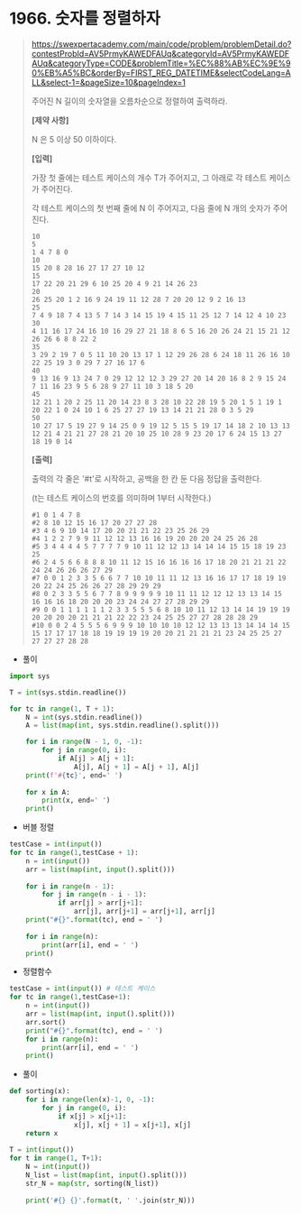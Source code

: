 # 1966. 숫자를 정렬하자

> https://swexpertacademy.com/main/code/problem/problemDetail.do?contestProbId=AV5PrmyKAWEDFAUq&categoryId=AV5PrmyKAWEDFAUq&categoryType=CODE&problemTitle=%EC%88%AB%EC%9E%90%EB%A5%BC&orderBy=FIRST_REG_DATETIME&selectCodeLang=ALL&select-1=&pageSize=10&pageIndex=1
>
> 주어진 N 길이의 숫자열을 오름차순으로 정렬하여 출력하라.
>
> **[제약 사항]**
>
> N 은 5 이상 50 이하이다.
>
>
> **[입력]**
>
> 가장 첫 줄에는 테스트 케이스의 개수 T가 주어지고, 그 아래로 각 테스트 케이스가 주어진다.
>
> 각 테스트 케이스의 첫 번째 줄에 N 이 주어지고, 다음 줄에 N 개의 숫자가 주어진다.
>
> ```
> 10
> 5
> 1 4 7 8 0
> 10
> 15 20 8 28 16 27 17 27 10 12
> 15
> 17 22 20 21 29 6 10 25 20 4 9 21 14 26 23
> 20
> 26 25 20 1 2 16 9 24 19 11 12 28 7 20 20 12 9 2 16 13
> 25
> 7 4 9 18 7 4 13 5 7 14 3 14 15 19 4 15 11 25 12 7 14 12 4 10 23
> 30
> 4 11 16 17 24 16 10 16 29 27 21 18 8 6 5 16 20 26 24 21 15 21 12 26 26 6 8 8 22 2
> 35
> 3 29 2 19 7 0 5 11 10 20 13 17 1 12 29 26 28 6 24 18 11 26 16 10 22 25 19 3 0 29 7 27 16 17 6
> 40
> 9 13 16 9 13 24 7 0 29 12 12 12 3 29 27 20 14 20 16 8 2 9 15 24 7 11 16 23 9 5 6 28 9 27 11 10 3 18 5 20
> 45
> 12 21 1 20 2 25 11 20 14 23 8 3 28 10 22 28 19 5 20 1 5 1 19 1 20 22 1 0 24 10 1 6 25 27 27 19 13 14 21 21 28 0 3 5 29
> 50
> 10 27 17 5 19 27 9 14 25 0 9 19 12 5 15 5 19 17 14 18 2 10 13 13 12 21 4 21 21 27 28 21 20 10 25 10 28 9 23 20 17 6 24 15 13 27 18 19 0 14
> ```
>
>
> **[출력]**
>
> 출력의 각 줄은 '#t'로 시작하고, 공백을 한 칸 둔 다음 정답을 출력한다.
>
> (t는 테스트 케이스의 번호를 의미하며 1부터 시작한다.)
>
> ```
> #1 0 1 4 7 8 
> #2 8 10 12 15 16 17 20 27 27 28 
> #3 4 6 9 10 14 17 20 20 21 21 22 23 25 26 29 
> #4 1 2 2 7 9 9 11 12 12 13 16 16 19 20 20 20 24 25 26 28 
> #5 3 4 4 4 4 5 7 7 7 7 9 10 11 12 12 13 14 14 14 15 15 18 19 23 25 
> #6 2 4 5 6 6 8 8 8 10 11 12 15 16 16 16 16 17 18 20 21 21 21 22 24 24 26 26 26 27 29 
> #7 0 0 1 2 3 3 5 6 6 7 7 10 10 11 11 12 13 16 16 17 17 18 19 19 20 22 24 25 26 26 27 28 29 29 29 
> #8 0 2 3 3 5 5 6 7 7 8 9 9 9 9 9 10 11 11 12 12 12 13 13 14 15 16 16 16 18 20 20 20 23 24 24 27 27 28 29 29 
> #9 0 0 1 1 1 1 1 1 2 3 3 5 5 5 6 8 10 10 11 12 13 14 14 19 19 19 20 20 20 20 21 21 21 22 22 23 24 25 25 27 27 28 28 28 29 
> #10 0 0 2 4 5 5 5 6 9 9 9 10 10 10 10 12 12 13 13 13 14 14 14 15 15 17 17 17 18 18 19 19 19 19 20 20 21 21 21 21 23 24 25 25 27 27 27 27 28 28 
> ```

- 풀이

```python
import sys

T = int(sys.stdin.readline())

for tc in range(1, T + 1):
    N = int(sys.stdin.readline())
    A = list(map(int, sys.stdin.readline().split()))

    for i in range(N - 1, 0, -1):
        for j in range(0, i):
            if A[j] > A[j + 1]:
                A[j], A[j + 1] = A[j + 1], A[j]
    print(f'#{tc}', end=' ')
    
    for x in A:
        print(x, end=' ')
    print()
```

- 버블 정렬

```python
testCase = int(input())
for tc in range(1,testCase + 1):
    n = int(input())
    arr = list(map(int, input().split()))
    
    for i in range(n - 1):
        for j in range(n - i - 1):
            if arr[j] > arr[j+1]:
                arr[j], arr[j+1] = arr[j+1], arr[j]
    print("#{}".format(tc), end = ' ')
    
    for i in range(n):
        print(arr[i], end = ' ')
    print()
```

- 정렬함수

```python
testCase = int(input()) # 테스트 케이스
for tc in range(1,testCase+1): 
    n = int(input())
    arr = list(map(int, input().split()))
    arr.sort()
    print("#{}".format(tc), end = ' ')
    for i in range(n):
        print(arr[i], end = ' ')
    print()
```

- 풀이

```python
def sorting(x):
    for i in range(len(x)-1, 0, -1):
        for j in range(0, i):
            if x[j] > x[j+1]:
                x[j], x[j + 1] = x[j+1], x[j]
    return x
 
T = int(input()) 
for t in range(1, T+1):
    N = int(input())
    N_list = list(map(int, input().split()))
    str_N = map(str, sorting(N_list))
 
    print('#{} {}'.format(t, ' '.join(str_N)))
```



